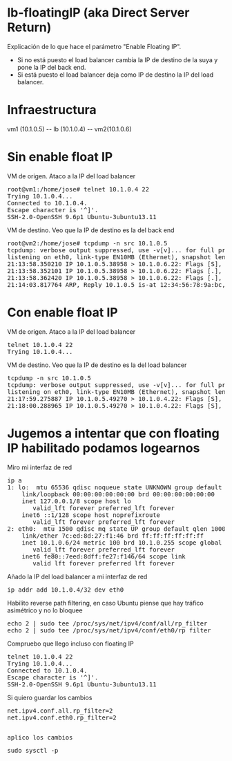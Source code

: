 # lb-floatingIP (aka Direct Server Return)
Explicación de lo que hace el parámetro "Enable Floating IP".
  
- Si no está puesto el load balancer cambia la IP de destino de la suya y pone la IP del back end.
- Si está puesto el load balancer deja como IP de destino la IP del load balancer.

# Infraestructura

vm1 (10.1.0.5) -- lb (10.1.0.4) -- vm2(10.1.0.6)


# Sin enable float IP
VM de origen. Ataco a la IP del load balancer
<pre>
root@vm1:/home/jose# telnet 10.1.0.4 22
Trying 10.1.0.4...
Connected to 10.1.0.4.
Escape character is '^]'.
SSH-2.0-OpenSSH_9.6p1 Ubuntu-3ubuntu13.11
</pre>
  

VM de destino. Veo que la IP de destino es la del back end
<pre>
root@vm2:/home/jose# tcpdump -n src 10.1.0.5
tcpdump: verbose output suppressed, use -v[v]... for full protocol decode
listening on eth0, link-type EN10MB (Ethernet), snapshot length 262144 bytes
21:13:58.350210 IP 10.1.0.5.38958 > 10.1.0.6.22: Flags [S], seq 2863431547, win 64240, options [mss 1410,sackOK,TS val 3854993917 ecr 0,nop,wscale 7], length 0
21:13:58.352101 IP 10.1.0.5.38958 > 10.1.0.6.22: Flags [.], ack 1760649477, win 502, options [nop,nop,TS val 3854993919 ecr 2398501899], length 0
21:13:58.362420 IP 10.1.0.5.38958 > 10.1.0.6.22: Flags [.], ack 44, win 502, options [nop,nop,TS val 3854993930 ecr 2398501910], length 0
21:14:03.817764 ARP, Reply 10.1.0.5 is-at 12:34:56:78:9a:bc, length 28
</pre>


# Con enable float IP
VM de origen. Ataco a la IP del load balancer
<pre>
telnet 10.1.0.4 22
Trying 10.1.0.4...
</pre>
  
  
VM de destino. Veo que la IP de destino es la del load balancer
<pre>
tcpdump -n src 10.1.0.5
tcpdump: verbose output suppressed, use -v[v]... for full protocol decode
listening on eth0, link-type EN10MB (Ethernet), snapshot length 262144 bytes
21:17:59.275887 IP 10.1.0.5.49270 > 10.1.0.4.22: Flags [S], seq 3669347256, win 64240, options [mss 1410,sackOK,TS val 3855234844 ecr 0,nop,wscale 7], length 0
21:18:00.288965 IP 10.1.0.5.49270 > 10.1.0.4.22: Flags [S], seq 3669347256, win 64240, options [mss 1410,sackOK,TS val 3855235858 ecr 0,nop,wscale 7], length 0
</pre>



# Jugemos a intentar que con floating IP habilitado podamos logearnos
Miro mi interfaz de red
<pre>
ip a
1: lo: <LOOPBACK,UP,LOWER_UP> mtu 65536 qdisc noqueue state UNKNOWN group default qlen 1000
    link/loopback 00:00:00:00:00:00 brd 00:00:00:00:00:00
    inet 127.0.0.1/8 scope host lo
       valid_lft forever preferred_lft forever
    inet6 ::1/128 scope host noprefixroute
       valid_lft forever preferred_lft forever
2: eth0: <BROADCAST,MULTICAST,UP,LOWER_UP> mtu 1500 qdisc mq state UP group default qlen 1000
    link/ether 7c:ed:8d:27:f1:46 brd ff:ff:ff:ff:ff:ff
    inet 10.1.0.6/24 metric 100 brd 10.1.0.255 scope global eth0
       valid_lft forever preferred_lft forever
    inet6 fe80::7eed:8dff:fe27:f146/64 scope link
       valid_lft forever preferred_lft forever
</pre>
  

Añado la IP del load balancer a mi interfaz de red
<pre>
ip addr add 10.1.0.4/32 dev eth0
</pre>
  

Habilito reverse path filtering, en caso Ubuntu piense que hay tráfico asimétrico y no lo bloquee
<pre>
echo 2 | sudo tee /proc/sys/net/ipv4/conf/all/rp_filter
echo 2 | sudo tee /proc/sys/net/ipv4/conf/eth0/rp_filter
</pre>
  

Compruebo que llego incluso con floating IP
<pre>
telnet 10.1.0.4 22
Trying 10.1.0.4...
Connected to 10.1.0.4.
Escape character is '^]'.
SSH-2.0-OpenSSH_9.6p1 Ubuntu-3ubuntu13.11
</pre>
  

Si quiero guardar los cambios
<pre>
net.ipv4.conf.all.rp_filter=2
net.ipv4.conf.eth0.rp_filter=2
<pre>

aplico los cambios
<pre>
sudo sysctl -p
</pre>

